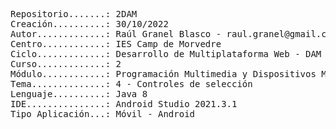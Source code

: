 <pre>
Repositorio.......: 2DAM
Creación..........: 30/10/2022
Autor.............: Raúl Granel Blasco - raul.granel@gmail.com
Centro............: IES Camp de Morvedre
Ciclo.............: Desarrollo de Multiplataforma Web - DAM
Curso.............: 2
Módulo............: Programación Multimedia y Dispositivos Móviles (PMDM)
Tema..............: 4 - Controles de selección
Lenguaje..........: Java 8
IDE...............: Android Studio 2021.3.1
Tipo Aplicación...: Móvil - Android
<pre/>